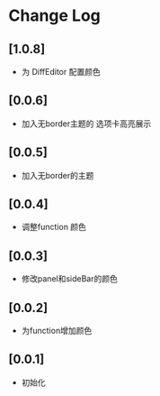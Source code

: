 # Change Log

## [1.0.8]

- 为 DiffEditor 配置颜色

## [0.0.6]

- 加入无border主题的 选项卡高亮展示

## [0.0.5]

- 加入无border的主题

## [0.0.4]

- 调整function 颜色

## [0.0.3]

- 修改panel和sideBar的颜色

## [0.0.2]

- 为function增加颜色

## [0.0.1]

- 初始化
